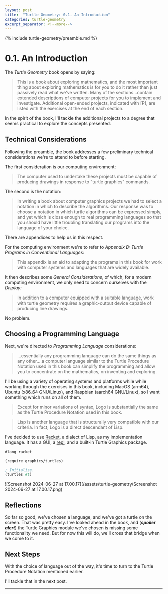 ```yaml
---
layout: post
title:  "Turtle Geometry: 0.1. An Introduction"
categories: turtle-geometry
excerpt_separator: <!--more-->
---
```

{% include turtle-geometry/preamble.md %}

<!--more-->

# 0.1. An Introduction

The *Turtle Geometry* book opens by saying:

> This is a book about exploring mathematics, and the most important thing about exploring mathematics is for you to do it rather than just passively read what we've written. Many of the sections…contain extended descriptions of computer projects for you to implement and investigate. Additional open-ended projects, indicated with \[P], are listed with the exercises at the end of each section.

In the spirit of the book, I'll tackle the additional projects to a degree that seems practical to explore the concepts presented.

## Technical Considerations

Following the preamble, the book addresses a few preliminary technical considerations we're to attend to before starting.

The first consideration is our computing environment:

> The computer used to undertake these projects must be capable of producing drawings in response to "turtle graphics" commands.

The second is the notation:

> In writing a book about computer graphics projects we had to select a notation in which to describe the algorithms. Our response was to choose a notation in which turtle algorithms can be expressed simply, and yet which is close enough to real programming languages so that you should have little troubling translating our programs into the language of your choice.

There are appendices to help us in this respect.

For the computing environment we're to refer to *Appendix B: Turtle Programs in Conventional Languages:*

> This appendix is an aid to adapting the programs in this book for work with computer systems and languages that are widely available.

It then describes some *General Considerations*, of which, for a modern computing environment, we only need to concern ourselves with the *Display:*

> In addition to a computer equipped with a suitable language, work with turtle geometry requires a graphic-output device capable of producing line drawings.

No problem.

## Choosing a Programming Language

Next, we're directed to *Programming Language* considerations:

> …essentially any programming language can do the same things as any other.…a computer language similar to the Turtle Procedure Notation used in this book can simplify the programming and allow you to concentrate on the mathematics, on inventing and exploring.

I'll be using a variety of operating systems and platforms while while working through the exercises in this book, including  MacOS (arm64), Ubuntu (x86_64 GNU/Linux), and Raspbian (aarch64 GNU/Linux), so I want something which runs on all of them.

> Except for minor variations of syntax, Logo is substantially the same as the Turtle Procedure Notation used in this book.

>Lisp is another language that is structurally very compatible with our criteria. In fact, Logo is a direct descendant of Lisp. 

I've decided to use [Racket](https://racket-lang.org), a dialect of Lisp, as my implementation language. It has a GUI, a [repl](https://en.wikipedia.org/wiki/Read%E2%80%93eval%E2%80%93print_loop), and a built-in Turtle Graphics package.

```scheme
#lang racket

(require graphics/turtles)

; Initialize.
(turtles #t)
```

![Screenshot 2024-06-27 at 17.00.17](/assets/turtle-geometry/Screenshot 2024-06-27 at 17.00.17.png)

## Reflections

So far so good, we've chosen a language, and we've got a turtle on the screen. That was pretty easy. I've looked ahead in the book, and (***spoiler alert***) the Turtle Graphics module we've chosen is missing some functionality we need. But for now this will do, we'll cross that bridge when we come to it.

## Next Steps

With the choice of language out of the way, it's time to turn to the Turtle Procedure Notation mentioned earlier.

I'll tackle that in the next post.

---
